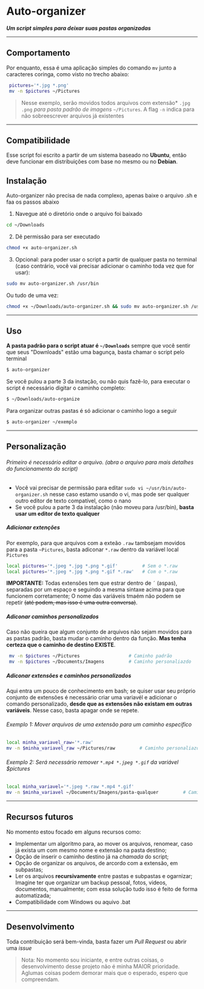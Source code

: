# Auto-organizer
___Um script simples para deixar suas pastas organizadas___

---
## Comportamento
Por enquanto, essa é uma aplicação simples do comando `mv` junto a caracteres coringa, como visto no trecho abaixo:
```sh
 pictures='*.jpg *.png'
 mv -n $pictures ~/Pictures
```
> Nesse exemplo, serão movidos todos arquivos com extensão* `.jpg .png` *para pasta padrão de imagens* `~/Pictures`.
A flag `-n` indica para não sobreescrever arquivos já existentes

---

## Compatibilidade

Esse script foi escrito a partir de um sistema baseado no **Ubuntu**, então deve funcionar em distribuições com base no mesmo ou no **Debian**.

## Instalação

Auto-organizer não precisa de nada complexo, apenas baixe o arquivo .sh e faa os passos abaixo


1. Navegue até o diretório onde o arquivo foi baixado
```sh
cd ~/Downloads
```
2. Dê permissão para ser executado
```sh
chmod +x auto-organizer.sh
```
3. Opcional: para poder usar o script a partir de qualquer pasta no terminal (caso contrário, você vai precisar adicionar o caminho toda vez que for usar):
```sh
sudo mv auto-organizer.sh /usr/bin
```
Ou tudo de uma vez:
```sh
chmod +x ~/Downloads/auto-organizer.sh && sudo mv auto-organizer.sh /usr/bin
```

---
## Uso
**A pasta padrão para o script atuar é `~/Downloads`** sempre que você sentir que seus "Downloads" estão uma bagunça, basta chamar o script pelo terminal
```sh
$ auto-organizer
```
Se você pulou a parte 3 da instação, ou não quis fazê-lo, para executar o script é necessário digitar o caminho completo:
```sh
$ ~/Downloads/auto-organize 
```
Para organizar outras pastas é só adicionar o caminho logo a seguir
```sh
$ auto-organizer ~/exemplo
```
---
## Personalização
###### Primeiro é necessário editar o arquivo. (abra o arquivo para mais detalhes do funcionamento do script)
* Você vai precisar de permissão para editar `sudo vi ~/usr/bin/auto-organizer.sh` nesse caso estamo usando o vi, mas pode ser qualquer outro editor de texto compatível, como o nano
* Se você pulou a parte 3 da instalação (não moveu para /usr/bin), **basta usar um editor de texto qualquer**

##### Adicionar extenções
Por exemplo, para que arquivos com a exteão `.raw` tambsejam movidos para a pasta `~Pictures`, basta adiconar `*.raw` dentro da variável local `Pictures`
```sh
local pictures='*.jpeg *.jpg *.png *.gif'         # Sem o *.raw
local pictures='*.jpeg *.jpg *.png *.gif *.raw'   # Com o *.raw
```
**IMPORTANTE:** Todas extensões tem que estrar dentro de `´` (aspas), separadas por um espaço e seguindo a mesma sintaxe acima para que funcionem corretamente; O nome das variáveis tmaém não podem se repetir ~~(até podem, mas isso é uma outra conversa)~~.

##### Adiconar caminhos personalizados
Caso não queira que algum conjunto de arquivos não sejam movidos para as pastas padrão, basta mudar o caminho dentro da função. **Mas tenha certeza que o caminho de destino EXISTE**.
```sh
 mv -n $pictures ~/Pictures                  # Caminho padrão
 mv -n $pictures ~/Documents/Imagens         # Caminho personaliazdo
```
##### Adiconar extensões e caminhos personalizados
Aqui entra um pouco de conhecimento em bash; se quiser usar seu próprio conjunto de extensões é necessário criar uma variavél e adicionar o comando personalizado, **desde que as extensões não existam em outras variáveis**. Nesse caso, basta apagar onde se repete.

###### Exemplo 1: Mover arquivos de uma extensão para um caminho específico
```sh
local minha_variavel_raw='*.raw'                 
mv -n $minha_variavel_raw ~/Pictures/raw         # Caminho personaliazdo, a pasta raw deve existir
```
###### Exemplo 2: Será necessário remover `*.mp4 *.jpeg *.gif` da variável $pictures

```sh
local minha_variavel='*.jpeg *.raw *.mp4 *.gif'                 
mv -n $minha_variavel ~/Documents/Imagens/pasta-qualquer         # Caminho personaliazdo
```
---
## Recursos futuros
No momento estou focado em alguns recursos como:
- Implementar um algoritmo para, ao mover os arquivos, renomear, caso já exista um com mesmo nome e extensão na pasta destino;
- Opção de inserir o caminho destino já na *chamada* do script;
- Opção de organizar os arquivos, de arcordo com a extensão, em subpastas;
- Ler os arquivos **recursivamente** entre pastas e subpastas e ogarnizar; Imagine ter que organizar um backup pessoal, fotos, videos, documentos, manualmente; com essa solução tudo isso é feito de forma automatizada;
- Compatibilidade com Windows ou aquivo .bat

---
## Desenvolvimento
Toda contribuição será bem-vinda, basta fazer um *Pull Request* ou abrir uma *issue*


> Nota: No momento sou iniciante, e entre outras coisas, o desenvolvimento desse projeto não é minha MAIOR prioridade. 
Aglumas coisas podem demorar mais que o esperado, espero que compreendam.
